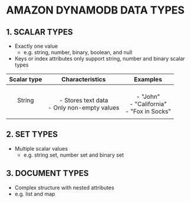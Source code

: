# AMAZON DYNAMODB DATA TYPES

## 1. SCALAR TYPES

- Exactly one value
  - e.g. string, number, binary, boolean, and null
- Keys or index attributes only support string, number and binary scalar types

| Scalar type | Characteristics | Examples |
| :---------: | :---------: | :---------: |
| String | <br>- Stores text data <br>- Only non-empty values | <br>- "John" <br>- "California" <br>- "Fox in Socks" |
| | | |

## 2. SET TYPES

- Multiple scalar values
  - e.g. string set, number set and binary set

## 3. DOCUMENT TYPES

- Complex structure with nested attributes
 - e.g. list and map

